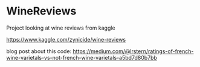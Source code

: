 # WineReviews
Project looking at wine reviews from kaggle

https://www.kaggle.com/zynicide/wine-reviews

blog post about this code:
https://medium.com/@lrstern/ratings-of-french-wine-varietals-vs-not-french-wine-varietals-a5bd7d80b7bb 
